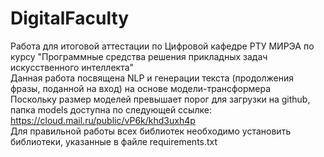 # DigitalFaculty
Работа для итоговой аттестации по Цифровой кафедре РТУ МИРЭА по курсу "Программные средства решения прикладных задач искусственного интеллекта"  
Данная работа посвящена NLP и генерации текста (продолжения фразы, поданной на вход) на основе модели-трансформера  
Поскольку размер моделей превышает порог для загрузки на github, папка models доступна по следующей ссылке:  
https://cloud.mail.ru/public/vP6k/khd3uxh4p  
Для правильной работы всех библиотек необходимо установить библиотеки, указанные в файле requirements.txt  
